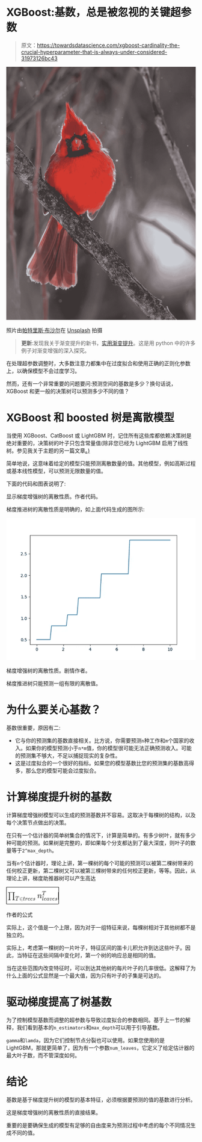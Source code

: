 # XGBoost:基数，总是被忽视的关键超参数

> 原文：<https://towardsdatascience.com/xgboost-cardinality-the-crucial-hyperparameter-that-is-always-under-considered-31973126bc43>

![](img/40a6b48d3d3801a357298b8853d70cc4.png)

照片由[帕特里斯·布沙尔](https://unsplash.com/@patriceb?utm_source=medium&utm_medium=referral)在 [Unsplash](https://unsplash.com?utm_source=medium&utm_medium=referral) 拍摄

> **更新**:发现我关于渐变提升的新书，[实用渐变提升](https://www.amazon.fr/dp/B0BJ82S916)。这是用 python 中的许多例子对渐变增强的深入探究。

[](https://www.amazon.com/dp/B0BJ82S916)  

在处理超参数调整时，大多数注意力都集中在过度拟合和使用正确的正则化参数上，以确保模型不会过度学习。

然而，还有一个非常重要的问题要问:预测空间的基数是多少？换句话说，XGBoost 和更一般的决策树可以预测多少不同的值？

# XGBoost 和 boosted 树是离散模型

当使用 XGBoost、CatBoost 或 LightGBM 时，记住所有这些库都依赖决策树是绝对重要的，决策树的叶子只包含常量值(除非您已经为 LightGBM 启用了线性树。参见我关于主题的另一篇文章[。)](https://medium.com/p/197864013e88)

简单地说，这意味着给定的模型只能预测离散数量的值。其他模型，例如高斯过程或基本线性模型，可以预测无限数量的值。

下面的代码和图表说明了:

显示梯度增强树的离散性质。作者代码。

梯度推进树的离散性质是明确的，如上面代码生成的图所示:

![](img/b096e747ff756999bca8a36f1410af26.png)

梯度增强树的离散性质。剧情作者。

梯度推进树只能预测一组有限的离散值。

# 为什么要关心基数？

基数很重要，原因有二:

*   它与你的预测集的基数直接相关。比方说，你需要预测`n`种工作和`m`个国家的收入。如果你的模型预测小于`n*m`值，你的模型很可能无法正确预测收入。可能的预测集不够大，不足以捕捉现实的复杂性。
*   这是过度拟合的一个很好的指标。如果您的模型基数比您的预测集的基数高得多，那么您的模型可能会过度拟合。

# 计算梯度提升树的基数

计算梯度增强树模型可以生成的预测基数并不容易。这取决于每棵树的结构，以及每个决策节点做出的决策。

在只有一个估计器的简单树集合的情况下，计算是简单的。有多少树叶，就有多少种可能的预测。如果树是完整的，即如果每个分支都达到了最大深度，则叶子的数量等于`2^max_depth`。

当有`n`个估计器时，理论上讲，第一棵树的每个可能的预测可以被第二棵树带来的任何校正更新，第二棵树又可以被第三棵树带来的任何校正更新，等等。因此，从理论上讲，梯度助推器树可以产生高达

![](img/e1feba40a71db0fa8a783fc81afd6f73.png)

作者的公式

实际上，这个值是一个上限，因为对于一组特征来说，每棵树相对于其他树都不是独立的。

实际上，考虑第一棵树的一片叶子，特征区间的笛卡儿积允许到达这些叶子。因此，当特征在这些间隔中变化时，第一个树的响应总是相同的值。

当在这些范围内改变特征时，可以到达其他树的每片叶子的几率很低。这解释了为什么上面的公式显然是一个最大值，因为只有叶子的子集是可达的。

# 驱动梯度提高了树基数

为了控制模型基数而调整的超参数与导致过度拟合的参数相同。基于上一节的解释，我们看到基本的`n_estimators`和`max_depth`可以用于引导基数。

`gamma`和`lamda`，因为它们控制节点分裂也可以使用。如果您使用的是 LightGBM，那就更简单了，因为有一个参数`num_leaves`，它定义了给定估计器的最大叶子数，而不管深度如何。

# 结论

基数是基于梯度提升树的模型的基本特征，必须根据要预测的值的基数进行分析。

这是梯度增强树的离散性质的直接结果。

重要的是要确保生成的模型有足够的自由度来为预测过程中考虑的每个不同情况生成不同的值。